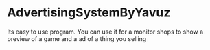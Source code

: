 # AdvertisingSystemByYavuz
Its easy to use program. 
You can use it for a monitor shops to show a preview of a game and a ad of a thing you selling
